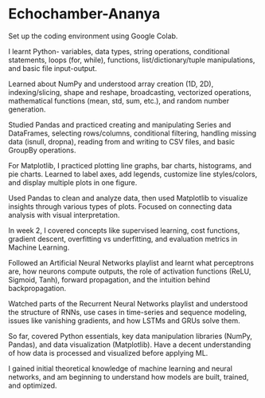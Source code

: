 # Echochamber-Ananya

Set up the coding environment using Google Colab.

I learnt Python- variables, data types, string operations, conditional statements, loops (for, while), functions, list/dictionary/tuple manipulations, and basic file input-output.

Learned about NumPy and understood array creation (1D, 2D), indexing/slicing, shape and reshape, broadcasting, vectorized operations, mathematical functions (mean, std, sum, etc.), and random number generation.

Studied Pandas and practiced creating and manipulating Series and DataFrames, selecting rows/columns, conditional filtering, handling missing data (isnull, dropna), reading from and writing to CSV files, and basic GroupBy operations.

For Matplotlib, I practiced plotting line graphs, bar charts, histograms, and pie charts. Learned to label axes, add legends, customize line styles/colors, and display multiple plots in one figure.

Used Pandas to clean and analyze data, then used Matplotlib to visualize insights through various types of plots. Focused on connecting data analysis with visual interpretation.

In week 2, I covered concepts like supervised learning, cost functions, gradient descent, overfitting vs underfitting, and evaluation metrics in Machine Learning.

Followed an Artificial Neural Networks playlist and learnt what perceptrons are, how neurons compute outputs, the role of activation functions (ReLU, Sigmoid, Tanh), forward propagation, and the intuition behind backpropagation.

Watched parts of the Recurrent Neural Networks playlist and understood the structure of RNNs, use cases in time-series and sequence modeling, issues like vanishing gradients, and how LSTMs and GRUs solve them.

So far, covered Python essentials, key data manipulation libraries (NumPy, Pandas), and data visualization (Matplotlib). Have a decent understanding of how data is processed and visualized before applying ML.

I gained initial theoretical knowledge of machine learning and neural networks, and am beginning to understand how models are built, trained, and optimized.
